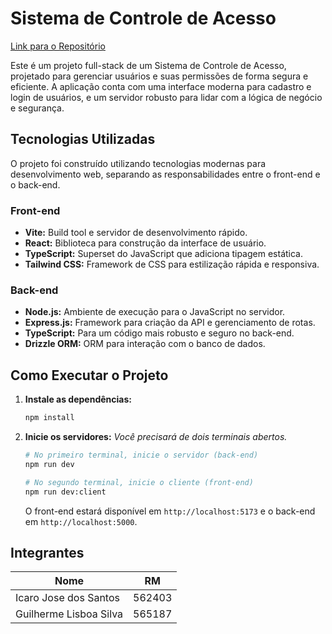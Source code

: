 # Sistema de Controle de Acesso

[Link para o Repositório](https://github.com/Icaro-Jose09/Sistema-de-Controle-de-Acesso)

Este é um projeto full-stack de um Sistema de Controle de Acesso, projetado para gerenciar usuários e suas permissões de forma segura e eficiente. A aplicação conta com uma interface moderna para cadastro e login de usuários, e um servidor robusto para lidar com a lógica de negócio e segurança.

## Tecnologias Utilizadas

O projeto foi construído utilizando tecnologias modernas para desenvolvimento web, separando as responsabilidades entre o front-end e o back-end.

### Front-end
* **Vite:** Build tool e servidor de desenvolvimento rápido.
* **React:** Biblioteca para construção da interface de usuário.
* **TypeScript:** Superset do JavaScript que adiciona tipagem estática.
* **Tailwind CSS:** Framework de CSS para estilização rápida e responsiva.

### Back-end
* **Node.js:** Ambiente de execução para o JavaScript no servidor.
* **Express.js:** Framework para criação da API e gerenciamento de rotas.
* **TypeScript:** Para um código mais robusto e seguro no back-end.
* **Drizzle ORM:** ORM para interação com o banco de dados.

## Como Executar o Projeto

1.  **Instale as dependências:**
    ```bash
    npm install
    ```

2.  **Inicie os servidores:**
    *Você precisará de dois terminais abertos.*

    ```bash
    # No primeiro terminal, inicie o servidor (back-end)
    npm run dev

    # No segundo terminal, inicie o cliente (front-end)
    npm run dev:client
    ```
    O front-end estará disponível em `http://localhost:5173` e o back-end em `http://localhost:5000`.

## Integrantes

| Nome                    | RM     |
| ----------------------- | ------ |
| Icaro Jose dos Santos   | 562403 |
| Guilherme Lisboa Silva  | 565187 |